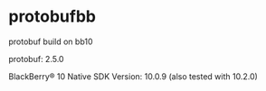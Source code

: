 protobufbb
==========

protobuf build on bb10

protobuf: 2.5.0

BlackBerry® 10 Native SDK Version: 10.0.9 (also tested with 10.2.0)

